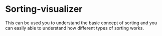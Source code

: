 # Sorting-visualizer
This can be used you to understand the basic concept of sorting and you can easily able to understand how different types of sorting works.
